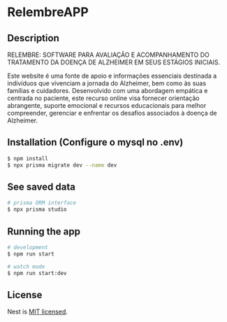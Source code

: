 # RelembreAPP

## Description

RELEMBRE: SOFTWARE PARA AVALIAÇÃO E ACOMPANHAMENTO DO TRATAMENTO DA DOENÇA DE ALZHEIMER EM SEUS ESTÁGIOS INICIAIS.

Este website é uma fonte de apoio e informações essenciais destinada a indivíduos que vivenciam a jornada do Alzheimer, bem como às suas famílias e cuidadores. Desenvolvido com uma abordagem empática e centrada no paciente, este recurso online visa fornecer orientação abrangente, suporte emocional e recursos educacionais para melhor compreender, gerenciar e enfrentar os desafios associados à doença de Alzheimer.

## Installation (Configure o mysql no .env)

```bash
$ npm install
$ npx prisma migrate dev --name dev
```

## See saved data

```bash
# prisma ORM interface
$ npx prisma studio
```

## Running the app

```bash
# development
$ npm run start

# watch mode
$ npm run start:dev
```

## License

Nest is [MIT licensed](LICENSE).
